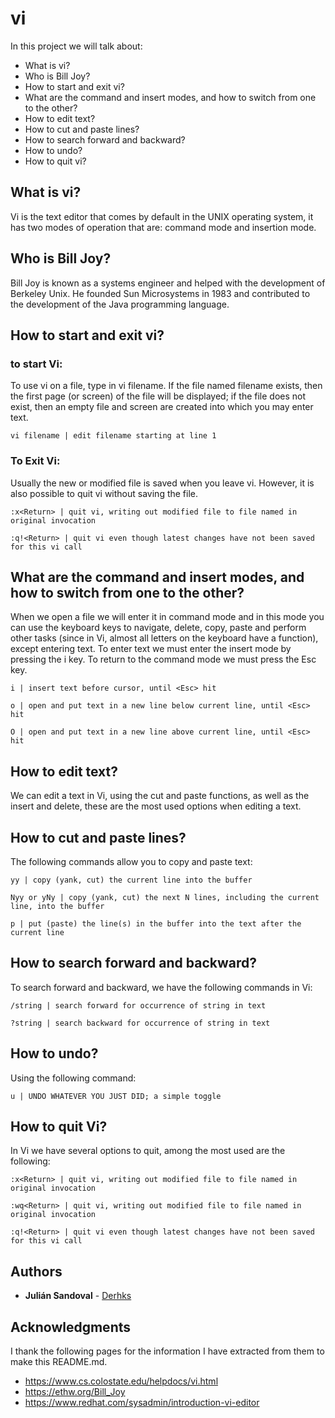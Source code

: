 # vi

In this project we will talk about:

* What is vi?
* Who is Bill Joy?
* How to start and exit vi?
* What are the command and insert modes, and how to switch from one to the other?
* How to edit text?
* How to cut and paste lines?
* How to search forward and backward?
* How to undo?
* How to quit vi?


## What is vi?

Vi is the text editor that comes by default in the UNIX operating system, it has two modes of operation that are: command mode and insertion mode.


## Who is Bill Joy?

Bill Joy is known as a systems engineer and helped with the development of Berkeley Unix. He founded Sun Microsystems in 1983 and contributed to the development of the Java programming language.

## How to start and exit vi?

### to start Vi:

To use vi on a file, type in vi filename. If the file named filename exists, then the first page (or screen) of the file will be displayed; if the file does not exist, then an empty file and screen are created into which you may enter text.

```
vi filename | edit filename starting at line 1
```

### To Exit Vi:

Usually the new or modified file is saved when you leave vi. However, it is also possible to quit vi without saving the file.

```
:x<Return> | quit vi, writing out modified file to file named in original invocation
```

```
:q!<Return> | quit vi even though latest changes have not been saved for this vi call
```

## What are the command and insert modes, and how to switch from one to the other?

When we open a file we will enter it in command mode and in this mode you can use the keyboard keys to navigate, delete, copy, paste and perform other tasks (since in Vi, almost all letters on the keyboard have a function), except entering text. To enter text we must enter the insert mode by pressing the i key. To return to the command mode we must press the Esc key.

```
i | insert text before cursor, until <Esc> hit
```
```
o | open and put text in a new line below current line, until <Esc> hit
```
```
O | open and put text in a new line above current line, until <Esc> hit
```
## How to edit text?

We can edit a text in Vi, using the cut and paste functions, as well as the insert and delete, these are the most used options when editing a text.


## How to cut and paste lines?

The following commands allow you to copy and paste text:

```
yy | copy (yank, cut) the current line into the buffer
```

```
Nyy or yNy | copy (yank, cut) the next N lines, including the current line, into the buffer
```

```
p | put (paste) the line(s) in the buffer into the text after the current line
```

## How to search forward and backward?

To search forward and backward, we have the following commands in Vi:

```
/string	| search forward for occurrence of string in text
```

```
?string | search backward for occurrence of string in text
```
## How to undo?

Using the following command:

```
u | UNDO WHATEVER YOU JUST DID; a simple toggle
```

## How to quit Vi?

In Vi we have several options to quit, among the most used are the following:

```
:x<Return> | quit vi, writing out modified file to file named in original invocation
```
```
:wq<Return> | quit vi, writing out modified file to file named in original invocation
```
```
:q!<Return> | quit vi even though latest changes have not been saved for this vi call
```

## Authors

* **Julián Sandoval** - [Derhks](https://twitter.com/Derhks)


## Acknowledgments

I thank the following pages for the information I have extracted from them to make this README.md.

* https://www.cs.colostate.edu/helpdocs/vi.html
* https://ethw.org/Bill_Joy
* https://www.redhat.com/sysadmin/introduction-vi-editor
